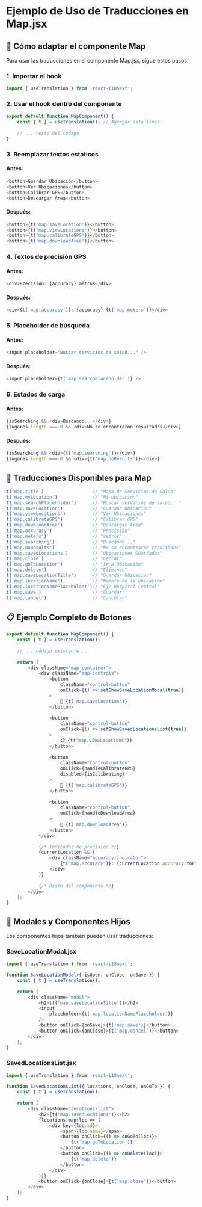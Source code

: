 # Ejemplo de Uso de Traducciones en Map.jsx

## 📝 Cómo adaptar el componente Map

Para usar las traducciones en el componente Map.jsx, sigue estos pasos:

### 1. Importar el hook
```javascript
import { useTranslation } from 'react-i18next';
```

### 2. Usar el hook dentro del componente
```javascript
export default function MapComponent() {
    const { t } = useTranslation(); // Agregar esta línea
    
    // ... resto del código
}
```

### 3. Reemplazar textos estáticos

#### Antes:
```javascript
<button>Guardar Ubicación</button>
<button>Ver Ubicaciones</button>
<button>Calibrar GPS</button>
<button>Descargar Área</button>
```

#### Después:
```javascript
<button>{t('map.saveLocation')}</button>
<button>{t('map.viewLocations')}</button>
<button>{t('map.calibrateGPS')}</button>
<button>{t('map.downloadArea')}</button>
```

### 4. Textos de precisión GPS

#### Antes:
```javascript
<div>Precisión: {accuracy} metros</div>
```

#### Después:
```javascript
<div>{t('map.accuracy')}: {accuracy} {t('map.meters')}</div>
```

### 5. Placeholder de búsqueda

#### Antes:
```javascript
<input placeholder="Buscar servicios de salud..." />
```

#### Después:
```javascript
<input placeholder={t('map.searchPlaceholder')} />
```

### 6. Estados de carga

#### Antes:
```javascript
{isSearching && <div>Buscando...</div>}
{lugares.length === 0 && <div>No se encontraron resultados</div>}
```

#### Después:
```javascript
{isSearching && <div>{t('map.searching')}</div>}
{lugares.length === 0 && <div>{t('map.noResults')}</div>}
```

## 🎯 Traducciones Disponibles para Map

```javascript
t('map.title')                  // "Mapa de Servicios de Salud"
t('map.myLocation')             // "Mi Ubicación"
t('map.searchPlaceholder')      // "Buscar servicios de salud..."
t('map.saveLocation')           // "Guardar Ubicación"
t('map.viewLocations')          // "Ver Ubicaciones"
t('map.calibrateGPS')           // "Calibrar GPS"
t('map.downloadArea')           // "Descargar Área"
t('map.accuracy')               // "Precisión"
t('map.meters')                 // "metros"
t('map.searching')              // "Buscando..."
t('map.noResults')              // "No se encontraron resultados"
t('map.savedLocations')         // "Ubicaciones Guardadas"
t('map.close')                  // "Cerrar"
t('map.goToLocation')           // "Ir a Ubicación"
t('map.delete')                 // "Eliminar"
t('map.saveLocationTitle')      // "Guardar Ubicación"
t('map.locationName')           // "Nombre de la ubicación"
t('map.locationNamePlaceholder')// "Ej: Hospital Central"
t('map.save')                   // "Guardar"
t('map.cancel')                 // "Cancelar"
```

## 📋 Ejemplo Completo de Botones

```javascript
export default function MapComponent() {
    const { t } = useTranslation();
    
    // ... código existente ...
    
    return (
        <div className="map-container">
            <div className="map-controls">
                <button 
                    className="control-button"
                    onClick={() => setShowSaveLocationModal(true)}
                >
                    📍 {t('map.saveLocation')}
                </button>
                
                <button 
                    className="control-button"
                    onClick={() => setShowSavedLocationsList(true)}
                >
                    📋 {t('map.viewLocations')}
                </button>
                
                <button 
                    className="control-button"
                    onClick={handleCalibrateGPS}
                    disabled={isCalibrating}
                >
                    🎯 {t('map.calibrateGPS')}
                </button>
                
                <button 
                    className="control-button"
                    onClick={handleDownloadArea}
                >
                    💾 {t('map.downloadArea')}
                </button>
            </div>
            
            {/* Indicador de precisión */}
            {currentLocation && (
                <div className="accuracy-indicator">
                    {t('map.accuracy')}: {currentLocation.accuracy.toFixed(0)} {t('map.meters')}
                </div>
            )}
            
            {/* Resto del componente */}
        </div>
    );
}
```

## 🔄 Modales y Componentes Hijos

Los componentes hijos también pueden usar traducciones:

### SaveLocationModal.jsx
```javascript
import { useTranslation } from 'react-i18next';

function SaveLocationModal({ isOpen, onClose, onSave }) {
    const { t } = useTranslation();
    
    return (
        <div className="modal">
            <h2>{t('map.saveLocationTitle')}</h2>
            <input 
                placeholder={t('map.locationNamePlaceholder')}
            />
            <button onClick={onSave}>{t('map.save')}</button>
            <button onClick={onClose}>{t('map.cancel')}</button>
        </div>
    );
}
```

### SavedLocationsList.jsx
```javascript
import { useTranslation } from 'react-i18next';

function SavedLocationsList({ locations, onClose, onGoTo }) {
    const { t } = useTranslation();
    
    return (
        <div className="locations-list">
            <h2>{t('map.savedLocations')}</h2>
            {locations.map(loc => (
                <div key={loc.id}>
                    <span>{loc.name}</span>
                    <button onClick={() => onGoTo(loc)}>
                        {t('map.goToLocation')}
                    </button>
                    <button onClick={() => onDelete(loc)}>
                        {t('map.delete')}
                    </button>
                </div>
            ))}
            <button onClick={onClose}>{t('map.close')}</button>
        </div>
    );
}
```
